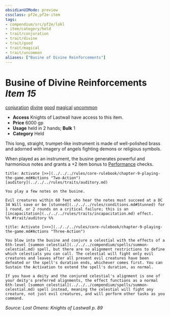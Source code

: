```yaml
---
obsidianUIMode: preview
cssclass: pf2e,pf2e-item
tags:
- compendium/src/pf2e/lokl
- item/category/held
- trait/conjuration
- trait/divine
- trait/good
- trait/magical
- trait/uncommon
aliases: ["Busine of Divine Reinforcements"]
---
```

# Busine of Divine Reinforcements *Item 15*  
[conjuration](../../../Rules/traits/conjuration.md)  [divine](../../../Rules/traits/divine.md)  [good](../../../Rules/traits/good.md)  [magical](../../../Rules/traits/magical.md)  [uncommon](../../../Rules/traits/uncommon.md)  

- **Access** Knights of Lastwall have access to this item.
- **Price** 6000 gp
- **Usage** held in 2 hands; **Bulk** 1
- **Category** Held

This long, straight, trumpet-like instrument is made of well-polished brass and adorned with imagery of angels fighting demons or religious symbols.

When played as an instrument, the busine generates powerful and harmonious notes and grants a +2 item bonus to [Performance](../../skills.md#Performance) checks.

```ad-embed-ability
title: Activate [>>](../../../rules/core-rulebook/chapter-9-playing-the-game.md#Actions "Two-Action")
[auditory](../../../rules/traits/auditory.md)  

You play a few notes on the busine.

Evil creatures within 60 feet who hear the notes must succeed at a DC 34 Will save or be [stunned](../../../rules/conditions.md#Stunned) for 1 round, or 2 rounds on a critical failure; this is an [incapacitation](../../../rules/traits/incapacitation.md) effect.  
%% #trait/auditory %%
```

```ad-embed-ability
title: Activate [>>>](../../../rules/core-rulebook/chapter-9-playing-the-game.md#Actions "Three-Action")

You blow into the busine and conjure a celestial with the effects of a 6th-level [summon celestial](../../../compendium/spells/summon-celestial.md) spell, but there are no alignment restrictions to define which celestials you can call. The celestial will fight only evil creatures and leaves after all present evil creatures have been defeated or the spell's duration ends, whichever comes first. You can Sustain the Activation to extend the spell's duration, as normal.

If you have a deity and the conjured celestial's alignment is one of your deity's preferred alignments, the effect functions as a normal 6th-level [summon celestial](../../../compendium/spells/summon-celestial.md) spell instead, meaning the celestial will fight any creature, not just evil creatures, and will perform other tasks as you command.
```

*Source: Lost Omens: Knights of Lastwall p. 89*

